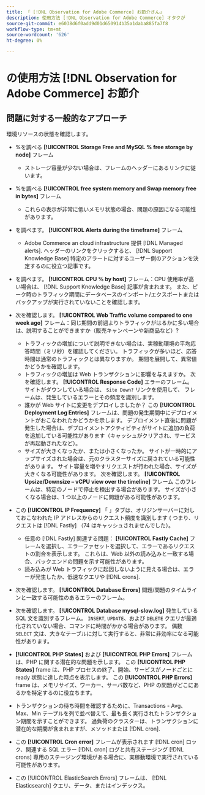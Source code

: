 ```yaml
---
title: 「 [!DNL Observation for Adobe Commerce] お節介さん」
description: 使用方法 [!DNL Observation for Adobe Commerce] オタクが
source-git-commit: e6038d6f0add9d01d650914b35a1daba885fa7f8
workflow-type: tm+mt
source-wordcount: '626'
ht-degree: 0%

---
```


# の使用方法 [!DNL Observation for Adobe Commerce] お節介

## 問題に対する一般的なアプローチ

環境リソースの状態を確認します。

* %を調べる **[!UICONTROL Storage Free and MySQL % free storage by node]** フレーム

   * ストレージ容量が少ない場合は、フレームのヘッダーにあるリンクに従います。

* %を調べる **[!UICONTROL free system memory and Swap memory free in bytes]** フレーム

   * これらの表示が非常に低いメモリ状態の場合、問題の原因になる可能性があります。

* を調べます。 **[!UICONTROL Alerts during the timeframe]** フレーム

   * Adobe Commerce an cloud infrastructure 提供 [!DNL Managed alerts]. ヘッダーのリンクをクリックすると、 [!DNL Support Knowledge Base] 特定のアラートに対するユーザー側のアクションを決定するのに役立つ記事です。

* を調べます。 **[!UICONTROL CPU % by host]** フレーム：CPU 使用率が高い場合は、 [!DNL Support Knowledge Base] 記事が含まれます。 また、ピーク時のトラフィック期間にデータベースのインポート/エクスポートまたはバックアップが実行されていないことを確認します。

* 次を確認します。 **[!UICONTROL Web Traffic volume compared to one week ago]** フレーム：同じ期間の前週よりトラフィックがはるかに多い場合は、説明することができますか（販売キャンペーンや新商品など）?
   * トラフィックの増加について説明できない場合は、実稼動環境の平均応答時間（ミリ秒）を確認してください。 トラフィックが多いほど、応答時間は通常のトラフィックとは異なりますか。 期間を展開して、異常値かどうかを確認します。
   * トラフィックの増加は Web トランザクションに影響を与えますか。 次を確認します。 **[!UICONTROL Response Code]** エラーのフレーム。 サイトがダウンしている場合は、 `Site Down?` リンクを使用して、 フレームは、発生しているエラーとその頻度を識別します。
   * 誰かが Web サイトに変更をデプロイしましたか？ この **[!UICONTROL Deployment Log Entries]** フレームは、問題の発生期間中にデプロイメントがおこなわれたかどうかを示します。 デプロイメント直後に問題が発生した場合は、デプロイメントアクティビティがサイトに追加の負荷を追加している可能性があります（キャッシュがクリアされ、サービスが再起動されたなど）。
   * サイズが大きくなったか、または小さくなったか。 サイトが一時的にアップサイズされた場合は、元のクラスターサイズに戻されている可能性があります。 サイト容量を増やすリクエストが行われた場合、サイズが大きくなる可能性があります。 次を確認します。 **[!UICONTROL Upsize/Downsize – vCPU view over the timeline]** フレーム このフレームは、特定のノードで停止を検出する場合があります。 サイズが小さくなる場合は、1 つ以上のノードに問題がある可能性があります。

* この **[!UICONTROL IP Frequency]** 「 」タブは、オリジンサーバーに対しておこなわれた IP アドレスからのリクエスト頻度を識別します ( つまり、リクエストは [!DNL Fastly] （74 はキャッシュされませんでした）。

   * 任意の [!DNL Fastly] 関連する問題： **[!UICONTROL Fastly Cache]** フレームを選択し、エラーファセットを選択して、エラーであるリクエストの割合を表示します。 これらは、Web 以外の読み込みと一致する場合、バックエンドの問題を示す可能性があります。
   * 読み込みが Web トラフィックに起因しないように見える場合は、エラーが発生したか、低速なクエリや [!DNL crons].

* 次を確認します。 **[!UICONTROL Database Errors]** 問題/問題のタイムラインと一致する可能性のあるエラーのフレーム。
* 次を確認します。 **[!UICONTROL Database mysql-slow.log]** 発生している SQL 文を識別するフレーム。 `INSERT`, `UPDATE`、および `DELETE` クエリが最適化されていない場合、コマンドに時間がかかる場合があります。 偶数 `SELECT` 文は、大きなテーブルに対して実行すると、非常に非効率になる可能性があります。
* **[!UICONTROL PHP States]** および **[!UICONTROL PHP Errors]** フレームは、PHP に関する潜在的な問題を示します。 この **[!UICONTROL PHP States]** frame は、PHP プロセスの終了、開始、サービスがノードごとに ready 状態に達した時点を表示します。 この **[!UICONTROL PHP Errors]** frame は、メモリサイズ、ワーカー、サーバ数など、PHP の問題がどこにあるかを特定するのに役立ちます。
* トランザクションの待ち時間を確認するために、Transactions - Avg、Max、Min テーブルを列で並べ替えて、最も長く実行されたトランザクション期間を示すことができます。 過負荷のクラスターは、トランザクションに潜在的な期間が含まれますが、メソッドまたは [!DNL cron].
* この **[!UICONTROL Cron error]** フレームが表示されます [!DNL cron] ロック、関連する SQL エラー [!DNL cron] ログと共有ステージング [!DNL crons] 専用のステージング環境がある場合に、実稼動環境で実行されている可能性があります。
* この [!UICONTROL ElasticSearch Errors] フレームは、 [!DNL Elasticsearch] クエリ、データ、またはインデックス。
